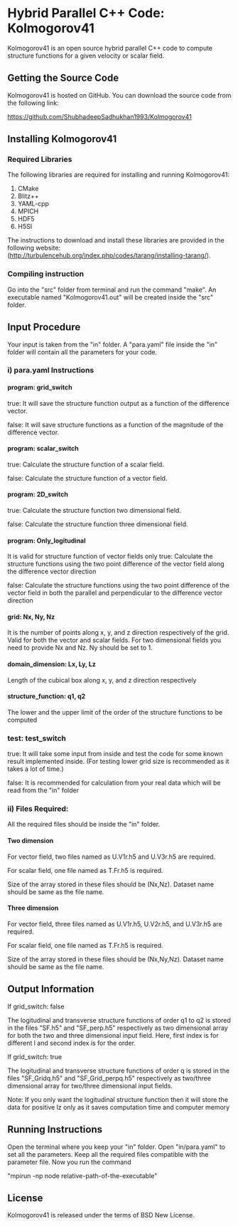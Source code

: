 # Hybrid Parallel C++ Code: Kolmogorov41

Kolmogorov41 is an open source hybrid parallel C++ code to compute structure functions for a given velocity or scalar field.

## Getting the Source Code

Kolmogorov41 is hosted on GitHub. You can download the source code from the following link:

https://github.com/ShubhadeepSadhukhan1993/Kolmogorov41

## Installing Kolmogorov41

### Required Libraries

The following libraries are required for installing and running Kolmogorov41:

1. CMake
2. Blitz++
3. YAML-cpp 
4. MPICH
5. HDF5
6. H5SI

The instructions to download and install these libraries are provided in the following website:(http://turbulencehub.org/index.php/codes/tarang/installing-tarang/).

###  Compiling instruction

Go into the "src" folder from terminal and run the command "make". An executable named "Kolmogorov41.out" will be created inside the "src" folder.

## Input Procedure
Your input is taken from the "in" folder. A "para.yaml" file inside the "in" folder will contain all the parameters for your code. 



### i) para.yaml Instructions

#### program: grid_switch
true:  It will save the structure function output as a function of the difference vector.
 
false: It will save structure functions as a function of the magnitude of the difference vector.
#### program: scalar_switch
true: Calculate the structure function of a scalar field. 

false: Calculate the structure function of a vector field. 

#### program: 2D_switch
true: Calculate the structure function two dimensional field. 

false: Calculate the structure function three dimensional field.

#### program: Only_logitudinal
It is valid for structure function of vector fields only
true: Calculate the structure functions using the two point difference of the vector field along the difference vector direction

false: Calculate the structure functions using the two point difference of the vector field in both the parallel and perpendicular to the difference vector direction

#### grid: Nx, Ny, Nz 
It is the number of points along x, y, and z direction respectively of the  grid. Valid for both the vector and scalar fields. 
For two dimensional fields you need to provide Nx and Nz. Ny should be set to 1.


#### domain_dimension: Lx, Ly, Lz
Length of the cubical box along x, y, and z direction respectively 


#### structure_function: q1, q2
The lower and the upper limit of the order of the structure functions to be computed

### test: test_switch
true: It will take some input from inside and test the code for some known result implemented inside. (For testing lower grid size is recommended as it takes a lot of time.)

false: It is recommended for calculation from your real data which will be read from the "in" folder

### ii) Files Required:
All the required files should be inside the "in" folder.
#### Two dimension
For vector field, two files named as U.V1r.h5 and U.V3r.h5 are required.

For scalar field, one file named as T.Fr.h5 is required.

Size of the array stored in these files should be (Nx,Nz). Dataset name should be same as the file name.
#### Three dimension
For vector field, three files named as U.V1r.h5, U.V2r.h5, and U.V3r.h5 are required.

For scalar field, one file named as T.Fr.h5 is required.

Size of the array stored in these files should be (Nx,Ny,Nz). Dataset name should be same as the file name.


## Output Information
If grid_switch: false

The logitudinal and transverse structure functions of order q1 to q2 is stored in the files "SF.h5" and "SF_perp.h5" respectively as two dimensional array for both the two and three dimensional input field. Here, first index is for different l and second index is for the order.

If grid_switch: true

The logitudinal and transverse structure functions of order q is stored in the files "SF_Gridq.h5" and "SF_Grid_perpq.h5" respectively as two/three dimensional array for two/three dimensional input fields. 

Note: If you only want the logitudinal structure function then it will store the data for positive lz only as it saves computation time and computer memory


## Running Instructions
Open the terminal where you keep your "in" folder. Open "in/para.yaml" to set all the parameters. Keep all the required files compatible with the parameter file. Now  you run the command

"mpirun -np node relative-path-of-the-executable"




## License

Kolmogorov41 is released under the terms of BSD New License.

